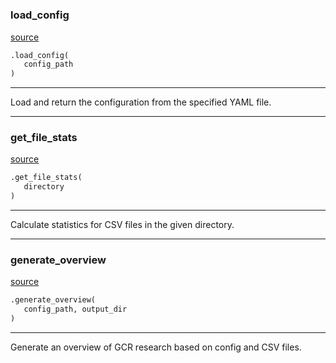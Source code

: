 #


### load_config
[source](https://github.com/allfed/gcr-resilience-map/blob/master/src/generate_overview.py/#L9)
```python
.load_config(
   config_path
)
```

---
Load and return the configuration from the specified YAML file.

----


### get_file_stats
[source](https://github.com/allfed/gcr-resilience-map/blob/master/src/generate_overview.py/#L15)
```python
.get_file_stats(
   directory
)
```

---
Calculate statistics for CSV files in the given directory.

----


### generate_overview
[source](https://github.com/allfed/gcr-resilience-map/blob/master/src/generate_overview.py/#L31)
```python
.generate_overview(
   config_path, output_dir
)
```

---
Generate an overview of GCR research based on config and CSV files.
